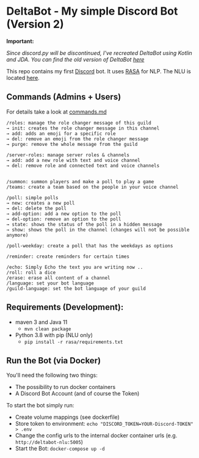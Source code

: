 # DeltaBot - My simple Discord Bot (Version 2)

**Important:**

*Since discord.py will be discontinued, I've recreated DeltaBot using Kotlin and JDA. You can find the old version of DeltaBot [here](https://github.com/dfuchss/DeltaBot/releases/tag/v1.0)*

This repo contains my first [Discord](https://discordapp.com/) bot. It uses [RASA]("https://rasa.com") for NLP. The NLU is located [here](https://github.com/dfuchss/DeltaBot-NLU).

## Commands (Admins + Users)

For details take a look at [commands.md](./commands.md)

```
/roles: manage the role changer message of this guild
→ init: creates the role changer message in this channel
→ add: adds an emoji for a specific role
→ del: remove an emoji from the role changer message
→ purge: remove the whole message from the guild

/server-roles: manage server roles & channels
→ add: add a new role with text and voice channel
→ del: remove role and connected text and voice channels


/summon: summon players and make a poll to play a game
/teams: create a team based on the people in your voice channel

/poll: simple polls
→ new: creates a new poll
→ del: delete the poll
→ add-option: add a new option to the poll
→ del-option: remove an option to the poll
→ state: shows the status of the poll in a hidden message
→ show: shows the poll in the channel (changes will not be possible anymore)

/poll-weekday: create a poll that has the weekdays as options

/reminder: create reminders for certain times

/echo: Simply Echo the text you are writing now ..
/roll: roll a dice
/erase: erase all content of a channel
/language: set your bot language
/guild-language: set the bot language of your guild
```

## Requirements (Development):

* maven 3 and Java 11
    * `mvn clean package`
* Python 3.8 with pip (NLU only)
    * `pip install -r rasa/requirements.txt`

## Run the Bot (via Docker)

You'll need the following two things:

* The possibility to run docker containers
* A Discord Bot Account (and of course the Token)

To start the bot simply run:

* Create volume mappings (see dockerfile)
* Store token to environment: `echo "DISCORD_TOKEN=YOUR-Discord-TOKEN" > .env`
* Change the config urls to the internal docker container urls (e.g. `http://deltabot-nlu:5005`)
* Start the Bot: `docker-compose up -d`

